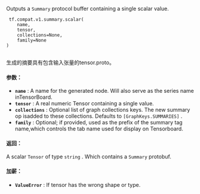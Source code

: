 Outputs a  `Summary`  protocol buffer containing a single scalar value.

```
 tf.compat.v1.summary.scalar(
    name,
    tensor,
    collections=None,
    family=None
)
 
```

生成的摘要具有包含输入张量的tensor.proto。

#### 参数：
- **`name`** : A name for the generated node. Will also serve as the series name inTensorBoard.
- **`tensor`** : A real numeric Tensor containing a single value.
- **`collections`** : Optional list of graph collections keys. The new summary op isadded to these collections. Defaults to  `[GraphKeys.SUMMARIES]` .
- **`family`** : Optional; if provided, used as the prefix of the summary tag name,which controls the tab name used for display on Tensorboard.


#### 返回：
A scalar  `Tensor`  of type  `string` . Which contains a  `Summary`  protobuf.

#### 加薪：
- **`ValueError`** : If tensor has the wrong shape or type.
